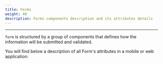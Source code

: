 ```yaml
---
title: Forms
weight: 40
description: Forms components description and its attributes details
---
```


---

`form`  is structured by a group of components that defines how the information will be submitted and validated. 

You will find below a description of all Form's attributes in a mobile or web application:
